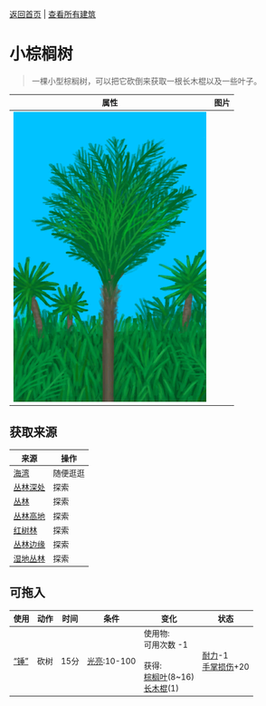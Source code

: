 [返回首页](index.md)   |  [查看所有建筑](building.md)
# 小棕榈树  
> 一棵小型棕榈树，可以把它砍倒来获取一根长木棍以及一些叶子。  
  
  属性  |   图片   
 ----  |  ----:   
   |  ![](Sprite/SmallPalm.png)   
  
## 获取来源  
来源  |  操作  
----  |  ----  
[海湾](Bay.md)  |  随便逛逛  
[丛林深处](DeepJungle.md)  |  探索  
[丛林](Jungle.md)  |  探索  
[丛林高地](JungleHighlands.md)  |  探索  
[红树林](Mangroves.md)  |  探索  
[丛林边缘](Outskirts.md)  |  探索  
[湿地丛林](Wetlands.md)  |  探索  
## 可拖入  
使用  |  动作  |  时间  |  条件  |  变化  |  状态  
----  |  ----  |  ----  |  ----  |  ----  |  ----  
[“锤”](tag_Axe.md)  |  砍树  |  15分  |  [光亮](Light.md):10-100  |  使用物:<br>可用次数  -1<br><br>获得:<br>[棕榈叶](PalmFronds.md)(8~16)<br>[长木棍](StickLong.md)(1)<br>  |  [耐力](Stamina.md)-1<br>[手掌损伤](HandDamage.md)+20  
